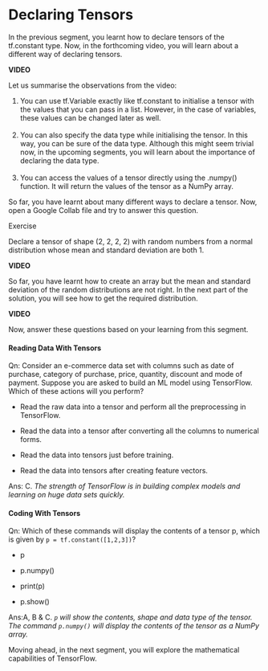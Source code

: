 # Declaring Tensors

In the previous segment, you learnt how to declare tensors of the tf.constant type. Now, in the forthcoming video, you will learn about a different way of declaring tensors.

**VIDEO**

Let us summarise the observations from the video: 

1.  You can use tf.Variable exactly like tf.constant to initialise a tensor with the values that you can pass in a list. However, in the case of variables, these values can be changed later as well.   
     
2.  You can also specify the data type while initialising the tensor. In this way, you can be sure of the data type. Although this might seem trivial now, in the upcoming segments, you will learn about the importance of declaring the data type.   
     
3.  You can access the values of a tensor directly using the .numpy() function. It will return the values of the tensor as a NumPy array. 

  
So far, you have learnt about many different ways to declare a tensor. Now, open a Google Collab file and try to answer this question.

Exercise 

Declare a tensor of shape (2, 2, 2, 2) with random numbers from a normal distribution whose mean and standard deviation are both 1.

**VIDEO**

So far, you have learnt how to create an array but the mean and standard deviation of the random distributions are not right. In the next part of the solution, you will see how to get the required distribution. 

**VIDEO**

Now, answer these questions based on your learning from this segment.

#### Reading Data With Tensors

Qn: Consider an e-commerce data set with columns such as date of purchase, category of purchase, price, quantity, discount and mode of payment. Suppose you are asked to build an ML model using TensorFlow. Which of these actions will you perform?

- Read the raw data into a tensor and perform all the preprocessing in TensorFlow.

- Read the data into a tensor after converting all the columns to numerical forms.

- Read the data into tensors just before training.

- Read the data into tensors after creating feature vectors.

Ans: C. *The strength of TensorFlow is in building complex models and learning on huge data sets quickly.*

#### Coding With Tensors

Qn: Which of these commands will display the contents of a tensor p, which is given by `p = tf.constant([1,2,3])`?

- p

- p.numpy()

- print(p)

- p.show()

Ans:A, B & C. *`p` will show the contents, shape and data type of the tensor. The command `p.numpy()` will display the contents of the tensor as a NumPy array.*

Moving ahead, in the next segment, you will explore the mathematical capabilities of TensorFlow.